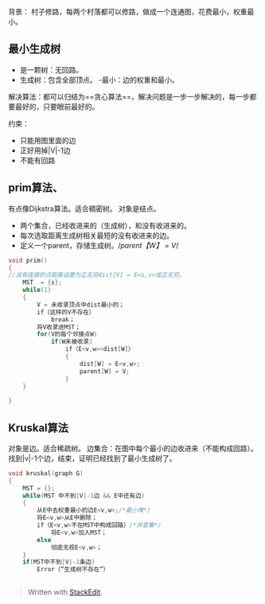 背景：
村子修路，每两个村落都可以修路，做成一个连通图，花费最小，权重最小。
## 最小生成树
- 是一颗树：无回路。
- 生成树：包含全部顶点。
 -最小：边的权重和最小。

解决算法：都可以归结为==贪心算法==，解决问题是一步一步解决的，每一步都要最好的，只要眼前最好的。

约束：
- 只能用图里面的边
- 正好用掉|V|-1边
- 不能有回路

## prim算法、
有点像Dijkstra算法。适合稠密树。
对象是结点。
- 两个集合，已经收进来的（生成树），和没有收进来的。
- 每次选取距离生成树相关最短的没有收进来的边。
- 定义一个parent，存储生成树。/*parent【W】 = V*/
```c
void prim()
{
//没有连接的点距离设置为正无穷dist[V] = E<s,v>或正无穷。
	MST  = {s};
	while(1)
	{
		V = 未收录顶点中dist最小的；
		if（这样的V不存在）
			break；
		将V收录进MST；
		for(V的每个邻接点W)
			if(W未被收录)
				if（E<v,w><dist[W]）
				{
					dist[W] = E<v,w>;
					parent[W] = V;
				}
	}
		
}
```
## Kruskal算法
对象是边。适合稀疏树。
边集合：在图中每个最小的边收进来（不能构成回路）。
找到|v|-1个边，结束，证明已经找到了最小生成树了。
```c
void kruskal(graph G)
{
	MST = {};
	while(MST 中不到|V|-1边 && E中还有边)
	{	
		从E中去权重最小的边E<v,w>;/*最小堆*/
		将E<v,w>从E中删除；
		if（E<v,w>不在MST中构成回路）/*并查集*/
			将E<v,w>加入MST；
		else
			彻底无视E<v,w>；
	}
	if(MST中不到|V|-1条边)
		Error（“生成树不存在”）
	
```
> Written with [StackEdit](https://stackedit.io/).
<!--stackedit_data:
eyJoaXN0b3J5IjpbLTE1MDM4MTY2Nl19
-->